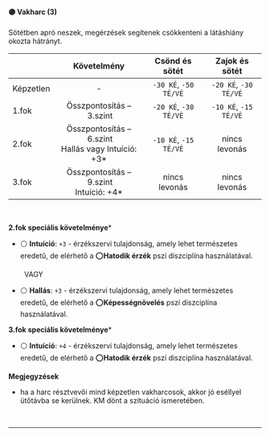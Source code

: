 #### 🟣 Vakharc (3)

Sötétben apró neszek, megérzések segítenek csökkenteni a látáshiány okozta hátrányt.

| |  Követelmény | Csönd és sötét | Zajok és sötét |
| :----------- | :-----------: | :-----------: | :-----------: |
| Képzetlen | - | `-30 KÉ`, `-50 TÉ/VÉ` | `-20 KÉ`, `-30 TÉ/VÉ` |
| 1.fok | Összpontosítás&nbsp;–&nbsp;3.szint | `-20 KÉ`, `-30 TÉ/VÉ` | `-10 KÉ`, `-15 TÉ/VÉ` |
| 2.fok | Összpontosítás&nbsp;–&nbsp;6.szint<br />Hallás vagy Intuíció: +3* | `-10 KÉ`, `-15 TÉ/VÉ` | nincs levonás |
| 3.fok | Összpontosítás&nbsp;–&nbsp;9.szint<br />Intuíció: +4* | nincs levonás | nincs levonás |

<br />

**2.fok speciális követelménye***

- ⚪ **Intuíció**: `+3` - érzékszervi tulajdonság, amely lehet természetes eredetű, de elérhető a ⭕**Hatodik érzék** pszí diszciplína használatával.

&nbsp;&nbsp;&nbsp;&nbsp;&nbsp;&nbsp;&nbsp;&nbsp;VAGY

- ⚪ **Hallás**: `+3` - érzékszervi tulajdonság, amely lehet természetes eredetű, de elérhető a  ⭕**Képességnövelés** pszí diszciplína használatával.

**3.fok speciális követelménye***

- ⚪ **Intuíció**: `+4` - érzékszervi tulajdonság, amely lehet természetes eredetű, de elérhető a ⭕**Hatodik érzék** pszí diszciplína használatával.

**Megjegyzések**

- ha a harc résztvevői mind képzetlen vakharcosok, akkor jó eséllyel ütőtávba se kerülnek. KM dönt a szituáció ismeretében.

<br />

---
